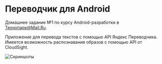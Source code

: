 # Переводчик для Android

Домашнее задание №1 по курсу Android-разработки в Технопарк@Mail.Ru.

Приложение для перевода текстов с помощью API Яндекс Переводчика. Имеется возможность распознавания образов с помощью API от CloudSight.

![Скриншоты](https://i.imgur.com/ijL73LI.png)
